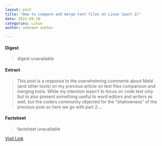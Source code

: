 ```yaml
---
layout: post
title: "How to compare and merge text files on Linux (part 2)"
date: 2015-09-28
categories: Linux
author: unknown author

---
```



#### Digest
>digest unavailable

#### Extract
>This post is a response to the overwhelming comments about Meld (and other tools) on my previous article on text files comparison and merging tools. While my intention wasn't to focus on code text only but to also present something useful to word editors and writers as well, but the coders community objected for the “shallowness” of the previous post so here we go with part 2....

#### Factsheet
>factsheet unavailable

[Visit Link](http://lxer.com/module/newswire/ext_link.php?rid=219379)


